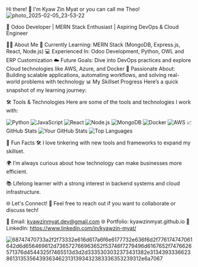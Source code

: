 Hi there! 👋 I'm Kyaw Zin Myat or you can call me Theo!
![photo_2025-02-05_23-53-22](https://github.com/user-attachments/assets/2a9007f7-1a34-447e-80c9-c8431cdfdf61)

🚀 Odoo Developer | MERN Stack Enthusiast | Aspiring DevOps & Cloud Engineer

🧑‍💻 About Me
🌱 Currently Learning: MERN Stack (MongoDB, Express.js, React, Node.js)
💻 Experienced In: Odoo Development, Python, OWL and ERP Customization
☁️ Future Goals: Dive into DevOps practices and explore Cloud technologies like AWS, Azure, and Docker
🎯 Passionate About: Building scalable applications, automating workflows, and solving real-world problems with technology
📊 My Skillset Progress
Here’s a quick snapshot of my learning journey:

🛠️ Tools & Technologies
Here are some of the tools and technologies I work with:

<img alt="Python" src="https://img.shields.io/badge/-Python-3776AB?style=flat-square&amp;logo=python&amp;logoColor=white">
<img alt="JavaScript" src="https://img.shields.io/badge/-JavaScript-F7DF1E?style=flat-square&amp;logo=javascript&amp;logoColor=black">
<img alt="React" src="https://img.shields.io/badge/-React-61DAFB?style=flat-square&amp;logo=react&amp;logoColor=black">
<img alt="Node.js" src="https://img.shields.io/badge/-Node.js-339933?style=flat-square&amp;logo=node.js&amp;logoColor=white">
<img alt="MongoDB" src="https://img.shields.io/badge/-MongoDB-47A248?style=flat-square&amp;logo=mongodb&amp;logoColor=white">
<img alt="Docker" src="https://img.shields.io/badge/-Docker-2496ED?style=flat-square&amp;logo=docker&amp;logoColor=white">
<img alt="AWS" src="https://img.shields.io/badge/-AWS-232F3E?style=flat-square&amp;logo=amazon-aws&amp;logoColor=white">
📈 GitHub Stats
<img alt="Your GitHub Stats" src="https://github-readme-stats.vercel.app/api?username=kyawzinmyat&amp;show_icons=true&amp;theme=radical">

<img alt="Top Languages" src="https://github-readme-stats.vercel.app/api/top-langs/?username=kyawzinmyat&amp;layout=compact&amp;theme=radical">

🎨 Fun Facts
🛠️ I love tinkering with new tools and frameworks to expand my skillset.

🌍 I’m always curious about how technology can make businesses more efficient.

📚 Lifelong learner with a strong interest in backend systems and cloud infrastructure.


🌐 Let's Connect!
💬 Feel free to reach out if you want to collaborate or discuss tech!

📧 Email: kyawzinmyat.dev@gmail.com
🌐 Portfolio: kyawzinmyat.github.io
💼 LinkedIn: https://www.linkedin.com/in/kyawzin-myat/

![68747470733a2f2f73332e616d617a6f6e6177732e636f6d2f776174747061642d6d656469612d736572766963652f53746f7279496d6167652f7476626571376d4544325f7465513d3d2d3335303032373431382e313439333662386131353564393634623131393432383336353239312e6a7067](https://github.com/user-attachments/assets/6a04decc-889e-43f3-b810-e8e01b188dba)
